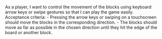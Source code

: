 As a player, I want to control the movement of the blocks using keyboard arrow keys or swipe gestures
so that I can play the game easily.
    Acceptance criteria:
    - Pressing the arrow keys or swiping on a touchscreen should move the blocks in the corresponding
direction.
    - The blocks should move as far as possible in the chosen direction until they hit the edge of the
board or another block.

